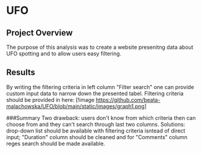 # UFO
## Project Overview
The purpose of this analysis was to create a website presenitng data about UFO spotting and to allow users easy filtering.

## Results
By writing the filtering criteria in left column "Filter search" one can provide custom input data to narrow down the presented tabel. 
Filtering criteria should be provided in here:
[!image https://github.com/beata-malachowska/UFO/blob/main/static/images/graph1.png]

###Summary 
Two drawback: users don't know from which criteria then can choose from and they can't search through last two columns.
Solutions: drop-down list should be available with filtering criteria isntead of direct input; "Duration" column should be cleaned and for "Comments" column reges search should be made available. 
